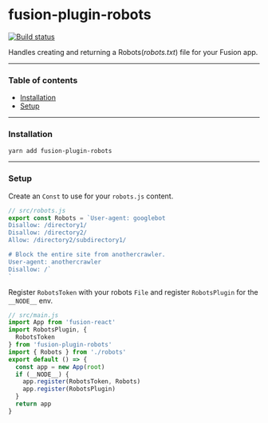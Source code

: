 # fusion-plugin-robots

[![Build status](https://badge.buildkite.com/7a82192275779f6a8ba81f7d4a1b0d294256838faa1dfdf080.svg?branch=master)](https://buildkite.com/uberopensource/fusionjs)

Handles creating and returning a Robots(_robots.txt_) file for your Fusion app.

---

### Table of contents

* [Installation](#installation)
* [Setup](#setup)

---

### Installation

```sh
yarn add fusion-plugin-robots
```

---

### Setup
Create an `Const` to use for your `robots.js` content.
```js
// src/robots.js
export const Robots = `User-agent: googlebot
Disallow: /directory1/
Disallow: /directory2/
Allow: /directory2/subdirectory1/

# Block the entire site from anothercrawler.
User-agent: anothercrawler
Disallow: /`
`
```
Register `RobotsToken` with your robots `File` and register `RobotsPlugin` for the `__NODE__` env.
```js
// src/main.js
import App from 'fusion-react'
import RobotsPlugin, {
  RobotsToken
} from 'fusion-plugin-robots'
import { Robots } from './robots'
export default () => {
  const app = new App(root)
  if (__NODE__) {
    app.register(RobotsToken, Robots)
    app.register(RobotsPlugin)
  }
  return app
}
```
